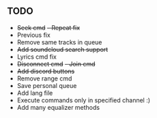 ## TODO
- ~~Seek cmd~~
~~- Repeat fix~~
- Previous fix
- Remove same tracks in queue
- ~~Add soundcloud search support~~
- Lyrics cmd fix
- ~~Disconnect cmd~~
~~- Join cmd~~
- ~~Add discord buttons~~
- Remove range cmd
- Save personal queue
- Add lang file
- Execute commands only in specified channel :)
- Add many equalizer methods